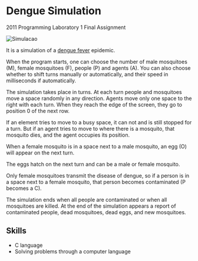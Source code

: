 # Dengue Simulation
2011 Programming Laboratory 1 Final Assignment

<img src="https://lh3.googleusercontent.com/yWjN1p_oMHU9YtiGMg5r1W6UgA0NOHTsyoRcOhBC-dW7hr2Iq0-0ZHMpJE0D2LDqpN2OUtGiWP9Gyr9t9jnyl7QRCWp93EXKwP_tU82GfPDmXICTr2DMMP0LW2eKJI--cST9Q6Fyzk1BSzWH-pRTVt9kj-TOYkTgoJjOcj44iEFYWEiyyXCPkAgGv0vS3LdMUx8YHwPc9SgFIKjnBTn_cXIPw2Z0yzVzt1kKks7kkgufnXq9AYzIjoGWZwMUv2Z1UyEqbJcldBc0abY7PcnZj2A0JgDkbeUxjXPsTyX1FZnscEW9bi0S3NAQyl9masyTqrAmMcS2z4XXVvg0wHFVT6zq-zXq-GdSimjQdfcJz6VhE7t5N-9iPrLYRFErJT7KQ-YFuhaSNTFjEiuSQKUSgZ2mmTnNg3mKQm6rRPDMDg1Owps7O_vjJi8OU3MC5JxypkT3le7Z0GxfhmB1aQ7EFlBli6Hx8St1qY2wqMGgjTUWjUaJ9_Ade6gJ3S80VdhrEHEwIDTtSWa2v2lP3MXpCG4VZY92iV6c4E008fXLKMbpDo2JtkbhroSRta7qjSm8od7tRTBsRf4jv_BDFdIbzGLiv-dVvh_RuF5GewF5M3QLfIfeTxdKwzG6Xm8C7qWr2Azf7fRv3L0Mi-aVc6sDxJhBfZwoV0Np6LnhaTj2WhKx-RypFTWGZQqsLpWoDmfFMo76SAqlhCiEiqJ-QOga02IIaQ=w401-h460-no" alt="Simulacao">

It is a simulation of a <a href="https://en.wikipedia.org/wiki/Dengue_fever">dengue fever</a> epidemic.

When the program starts, one can choose the number of male mosquitoes (M), female mosquitoes (F), people (P) and agents (A). You can also choose whether to shift turns manually or automatically, and their speed in milliseconds if automatically.

The simulation takes place in turns. At each turn people and mosquitoes move a space randomly in any direction. Agents move only one space to the right with each turn. When they reach the edge of the screen, they go to position 0 of the next row.

If an element tries to move to a busy space, it can not and is still stopped for a turn. But if an agent tries to move to where there is a mosquito, that mosquito dies, and the agent occupies its position.

When a female mosquito is in a space next to a male mosquito, an egg (O) will appear on the next turn.

The eggs hatch on the next turn and can be a male or female mosquito.

Only female mosquitoes transmit the disease of dengue, so if a person is in a space next to a female mosquito, that person becomes contaminated (P becomes a C).

The simulation ends when all people are contaminated or when all mosquitoes are killed. At the end of the simulation appears a report of contaminated people, dead mosquitoes, dead eggs, and new mosquitoes.

## Skills
- C language
- Solving problems through a computer language
